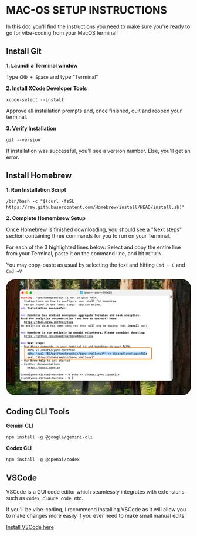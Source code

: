 # MAC-OS SETUP INSTRUCTIONS

In this doc you'll find the instructions you need to make sure you're ready to go for vibe-coding from your MacOS terminal!


## Install Git

**1. Launch a Terminal window**

Type `CMD + Space` and type "Terminal"

**2. Install XCode Developer Tools**

```
xcode-select --install
```
Approve all installation prompts and, once finished, quit and reopen your terminal.

**3. Verify Installation**

```
git --version
``` 

If installation was successful, you'll see a version number. Else, you'll get an error.

## Install Homebrew

**1. Run Installation Script**

```
/bin/bash -c "$(curl -fsSL https://raw.githubusercontent.com/Homebrew/install/HEAD/install.sh)"
```

**2. Complete Homembrew Setup**

Once Homebrew is finished downloading, you should see a "Next steps" section containing three commands for you to run on your Terminal.

For each of the 3 highlighted lines below: Select and copy the entire line from your Terminal, paste it on the command line, and hit `RETURN`

You may copy-paste as usual by selecting the text and hitting `Cmd + C` and `Cmd +V`

![Highlighted Image](assets/brew-installation-instructions-rounded.png)


## Coding CLI Tools

**Gemini CLI**

```
npm install -g @google/gemini-cli
```

**Codex CLI**

```
npm install -g @openai/codex
```

## VSCode

VSCode is a GUI code editor which seamlessly integrates with extensions such as `codex`, `claude code`, etc.

If you'll be vibe-coding, I recommend installing VSCode as it will allow you to make changes more easily if you ever need to make small manual edits.

[Install VSCode here](https://code.visualstudio.com/download)


